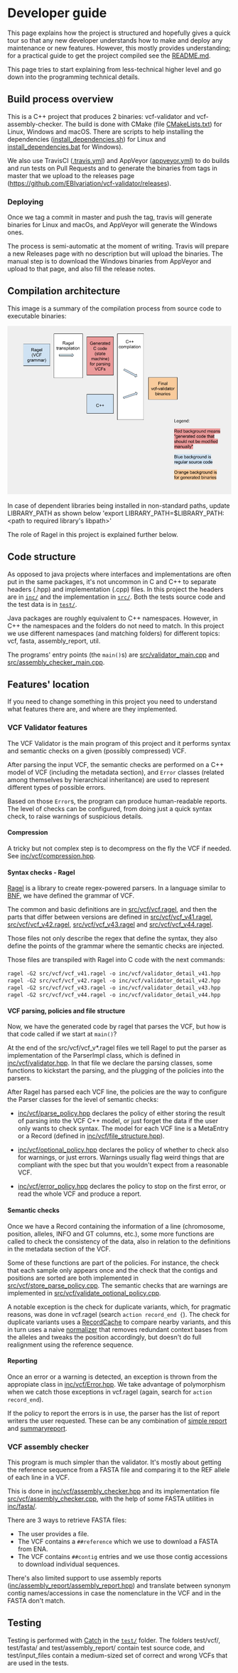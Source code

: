 # Developer guide

This page explains how the project is structured and hopefully gives a quick
tour so that any new developer understands how to make and deploy any
maintenance or new features. However, this mostly provides understanding; for a
practical guide to get the project compiled see the [README.md](../README.md).

This page tries to start explaining from less-technical higher level and go down
into the programming technical details.


## Build process overview

This is a C++ project that produces 2 binaries: vcf-validator and
vcf-assembly-checker. The build is done with CMake (file
[CMakeLists.txt](../CMakeLists.txt)) for Linux, Windows and macOS. There are
scripts to help installing the dependencies
([install_dependencies.sh](../install_dependencies.sh)) for Linux and
[install_dependencies.bat](../install_dependencies.bat) for Windows).

We also use TravisCI ([.travis.yml](../.travis.yml)) and AppVeyor
([appveyor.yml](../appveyor.yml)) to do builds and run tests on Pull Requests
and to generate the binaries from tags in master that we upload to the releases
page (https://github.com/EBIvariation/vcf-validator/releases).

### Deploying

Once we tag a commit in master and push the tag, travis will generate binaries
for Linux and macOs, and AppVeyor will generate the Windows ones.

The process is semi-automatic at the moment of writing. Travis will prepare a
new Releases page with no description but will upload the binaries. The manual
step is to download the Windows binaries from AppVeyor and upload to that page,
and also fill the release notes.


## Compilation architecture

This image is a summary of the compilation process from source code to
executable binaries:

![architecture image](img/VCF-validator-architecture.png)

In case of dependent libraries being installed in non-standard paths,
update LIBRARY_PATH as shown below
  'export LIBRARY_PATH=$LIBRARY_PATH:<path to required library's libpath>'

The role of Ragel in this project is explained further below.

## Code structure

As opposed to java projects where interfaces and implementations are often put
in the same packages, it's not uncommon in C and C++ to separate headers (.hpp)
and implementation (.cpp) files. In this project the headers are in
[`inc/`](../inc/) and the implementation in [`src/`](../src/). Both the tests
source code and the test data is in [`test/`](../test/).

Java packages are roughly equivalent to C++ namespaces. However, in C++ the
namespaces and the folders do not need to match. In this project we use
different namespaces (and matching folders) for different topics: vcf, fasta,
assembly_report, util.

The programs' entry points (the `main()`s) are
[src/validator_main.cpp](../src/validator_main.cpp) and
[src/assembly_checker_main.cpp](../src/assembly_checker_main.cpp).

## Features' location

If you need to change something in this project you need to understand what
features there are, and where are they implemented.

### VCF Validator features

The VCF Validator is the main program of this project and it performs syntax and
semantic checks on a given (possibly compressed) VCF.

After parsing the input VCF, the semantic checks are performed on a C++ model of
VCF (including the metadata section), and `Error` classes (related among
themselves by hierarchical inheritance) are used to represent different types of
possible errors.

Based on those `Error`s, the program can produce human-readable reports.
The level of checks can be configured, from doing just a quick syntax check, to
raise warnings of suspicious details.

#### Compression

A tricky but not complex step is to decompress on the fly the VCF if needed.
See [inc/vcf/compression.hpp](../inc/vcf/compression.hpp).

#### Syntax checks - Ragel

[Ragel](http://www.colm.net/open-source/ragel/) is a library to create
regex-powered parsers. In a language similar to
[BNF](https://en.wikipedia.org/wiki/Backus%E2%80%93Naur_form), we have defined
the grammar of VCF.

The common and basic definitions are in
[src/vcf/vcf.ragel](../src/vcf/vcf.ragel), and then the parts that differ
between versions are defined in
[src/vcf/vcf_v41.ragel](../src/vcf/vcf_v41.ragel),
[src/vcf/vcf_v42.ragel](../src/vcf/vcf_v42.ragel),
[src/vcf/vcf_v43.ragel](../src/vcf/vcf_v43.ragel) and
[src/vcf/vcf_v44.ragel](../src/vcf/vcf_v44.ragel).

Those files not only describe the regex that define the syntax, they also define
the points of the grammar where the semantic checks are injected.

Those files are transpiled with Ragel into C code with the next commands:
```
ragel -G2 src/vcf/vcf_v41.ragel -o inc/vcf/validator_detail_v41.hpp
ragel -G2 src/vcf/vcf_v42.ragel -o inc/vcf/validator_detail_v42.hpp
ragel -G2 src/vcf/vcf_v43.ragel -o inc/vcf/validator_detail_v43.hpp
ragel -G2 src/vcf/vcf_v44.ragel -o inc/vcf/validator_detail_v44.hpp
```

#### VCF parsing, policies and file structure

Now, we have the generated code by ragel that parses the VCF, but how is that
code called if we start at `main()`?

At the end of the src/vcf/vcf_v*.ragel files we tell Ragel to put the parser as
implementation of the ParserImpl class, which is defined in
[inc/vcf/validator.hpp](../inc/vcf/validator.hpp). In that file we declare the
parsing classes, some functions to kickstart the parsing, and the plugging of
the policies into the parsers.

After Ragel has parsed each VCF line, the policies are the way to configure the
Parser classes for the level of semantic checks:

- [inc/vcf/parse_policy.hpp](../inc/vcf/parse_policy.hpp) declares the policy of
  either storing the result of parsing into the VCF C++ model, or just forget
  the data if the user only wants to check syntax. The model for each VCF line
  is a MetaEntry or a Record (defined in
  [inc/vcf/file_structure.hpp](../inc/vcf/file_structure.hpp)).

- [inc/vcf/optional_policy.hpp](../inc/vcf/optional_policy.hpp) declares the
  policy of whether to check also for warnings, or just errors. Warnings usually
  flag weird things that are compliant with the spec but that you wouldn't expect
  from a reasonable VCF.

- [inc/vcf/error_policy.hpp](../inc/vcf/error_policy.hpp) declares the policy to
  stop on the first error, or read the whole VCF and produce a report.


#### Semantic checks

Once we have a Record containing the information of a line (chromosome,
position, alleles, INFO and GT columns, etc.), some more functions are called to
check the consistency of the data, also in relation to the definitions in the
metadata section of the VCF.

Some of these functions are part of the policies. For instance, the check that
each sample only appears once and the check that the contigs and positions are
sorted are both implemented in
[src/vcf/store_parse_policy.cpp](../src/vcf/store_parse_policy.cpp). The
semantic checks that are warnings are implemented in
[src/vcf/validate_optional_policy.cpp](../src/vcf/validate_optional_policy.cpp).

A notable exception is the check for duplicate variants, which, for pragmatic
reasons, was done in vcf.ragel (search `action record_end {`). The check for
duplicate variants uses a [RecordCache](../inc/vcf/record_cache.hpp) to compare
nearby variants, and this in turn uses a naive
[normalizer](../inc/vcf/normalizer.hpp) that removes redundant context bases
from the alleles and tweaks the position accordingly, but doesn't do full
realignment using the reference sequence.


#### Reporting

Once an error or a warning is detected, an exception is thrown from the
appropiate class in [inc/vcf/Error.hpp](../inc/vcf/Error.hpp). We take advantage
of polymorphism when we catch those exceptions in vcf.ragel (again, search for
`action record_end`).

If the policy to report the errors is in use, the parser has the list of
report writers the user requested. These can be any combination of
[simple report](../inc/vcf/record.hpp) and
[summaryreport](../inc/vcf/summary_report_writer.hpp).


### VCF assembly checker

This program is much simpler than the validator. It's mostly about getting the
reference sequence from a FASTA file and comparing it to the REF allele of each
line in a VCF.

This is done in [inc/vcf/assembly_checker.hpp](../inc/vcf/assembly_checker.hpp)
and its implementation file
[src/vcf/assembly_checker.cpp](../src/vcf/assembly_checker.cpp), with the help
of some FASTA utilities in [inc/fasta/](../inc/fasta).

There are 3 ways to retrieve FASTA files:

- The user provides a file.
- The VCF contains a `##reference` which we use to download a FASTA from ENA.
- The VCF contains `##contig` entries and we use those contig accessions to
  download individual sequences.

There's also limited support to use assembly reports
([inc/assembly_report/assembly_report.hpp](../inc/assembly_report/assembly_report.hpp))
and translate between synonym contig names/accessions in case the nomenclature
in the VCF and in the FASTA don't match.

## Testing

Testing is performed with [Catch](https://github.com/catchorg/Catch2) in the
[`test/`](../test/) folder. The folders test/vcf/, test/fasta/ and
test/assembly_report/ contain test source code, and test/input_files contain a
medium-sized set of correct and wrong VCFs that are used in the tests.